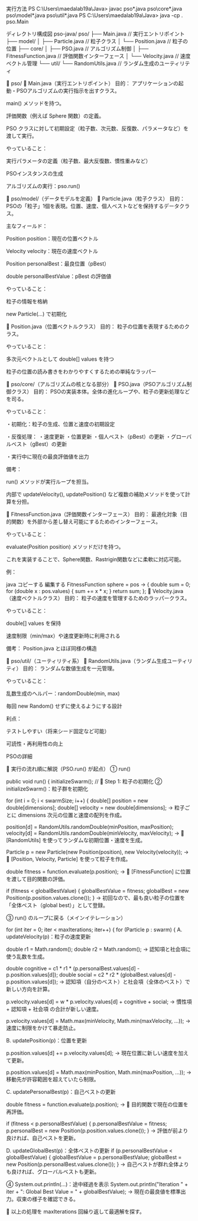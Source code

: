 実行方法
PS C:\Users\maedalab19a\Java> javac pso\*.java pso\core\*.java pso\model\*.java pso\util\*.java
PS C:\Users\maedalab19a\Java> java -cp . pso.Main

ディレクトリ構成図
pso-java/
pso/
├── Main.java                 // 実行エントリポイント
├── model/
│   ├── Particle.java         // 粒子クラス
│   └── Position.java         // 粒子の位置
├── core/
│   ├── PSO.java              // アルゴリズム制御
│   ├── FitnessFunction.java  // 評価関数インターフェース
│   └── Velocity.java         // 速度ベクトル管理
└── util/
    └── RandomUtils.java      // ランダム生成のユーティリティ

📁 pso/
🔹 Main.java（実行エントリポイント）
目的： アプリケーションの起動・PSOアルゴリズムの実行指示を出すクラス。

main() メソッドを持つ。

評価関数（例えば Sphere 関数）の定義。

PSO クラスに対して初期設定（粒子数、次元数、反復数、パラメータなど）を渡して実行。

やっていること：

実行パラメータの定義（粒子数、最大反復数、慣性重みなど）

PSOインスタンスの生成

アルゴリズムの実行：pso.run()

📁 pso/model/（データモデルを定義）
🔹 Particle.java（粒子クラス）
目的： PSOの「粒子」1個を表現。位置、速度、個人ベストなどを保持するデータクラス。

主なフィールド：

Position position：現在の位置ベクトル

Velocity velocity：現在の速度ベクトル

Position personalBest：最良位置（pBest）

double personalBestValue：pBest の評価値

やっていること：

粒子の情報を格納

new Particle(...) で初期化

🔹 Position.java（位置ベクトルクラス）
目的： 粒子の位置を表現するためのクラス。

やっていること：

多次元ベクトルとして double[] values を持つ

粒子の位置の読み書きをわかりやすくするための単純なラッパー

📁 pso/core/（アルゴリズムの核となる部分）
🔹 PSO.java（PSOアルゴリズム制御クラス）
目的： PSOの実装本体。全体の進化ループや、粒子の更新処理などを司る。

やっていること：

・初期化：粒子の生成、位置と速度の初期設定

・反復処理：
    ・速度更新
    ・位置更新
    ・個人ベスト（pBest）の更新
    ・グローバルベスト（gBest）の更新

・実行中に現在の最良評価値を出力

備考：

run() メソッドが実行ループを担当。

内部で updateVelocity(), updatePosition() など複数の補助メソッドを使って計算を分担。

🔹 FitnessFunction.java（評価関数インターフェース）
目的： 最適化対象（目的関数）を外部から差し替え可能にするためのインターフェース。

やっていること：

evaluate(Position position) メソッドだけを持つ。

これを実装することで、Sphere関数、Rastrigin関数などに柔軟に対応可能。

例：

java
コピーする
編集する
FitnessFunction sphere = pos -> {
    double sum = 0;
    for (double x : pos.values) {
        sum += x * x;
    }
    return sum;
};
🔹 Velocity.java（速度ベクトルクラス）
目的： 粒子の速度を管理するためのラッパークラス。

やっていること：

double[] values を保持

速度制限（min/max）や速度更新時に利用される

備考： Position.java とほぼ同様の構造

📁 pso/util/（ユーティリティ系）
🔹 RandomUtils.java（ランダム生成ユーティリティ）
目的： ランダムな数値生成を一元管理。

やっていること：

乱数生成のヘルパー：randomDouble(min, max)

毎回 new Random() せずに使えるようにする設計

利点：

テストしやすい（将来シード固定など可能）

可読性・再利用性の向上

PSOの詳細

🔁 実行の流れ順に解説（PSO.run() が起点）
① run()

public void run() {
    initializeSwarm(); // 🧩 Step 1: 粒子の初期化
② initializeSwarm()：粒子群を初期化

for (int i = 0; i < swarmSize; i++) {
    double[] position = new double[dimensions];
    double[] velocity = new double[dimensions];
→ 粒子ごとに dimensions 次元の位置と速度の配列を作成。

position[d] = RandomUtils.randomDouble(minPosition, maxPosition);
velocity[d] = RandomUtils.randomDouble(minVelocity, maxVelocity);
→ 🔗 [RandomUtils] を使ってランダムな初期位置・速度を生成。

Particle p = new Particle(new Position(position), new Velocity(velocity));
→ 🔗 [Position, Velocity, Particle] を使って粒子を作成。

double fitness = function.evaluate(p.position);
→ 🔗 [FitnessFunction] に位置を渡して目的関数の評価。

if (fitness < globalBestValue) {
    globalBestValue = fitness;
    globalBest = new Position(p.position.values.clone());
}
→ 初回なので、最も良い粒子の位置を「全体ベスト（global best）」として登録。

③ run() のループに戻る（メインイテレーション）

for (int iter = 0; iter < maxIterations; iter++) {
    for (Particle p : swarm) {
A. updateVelocity(p)：粒子の速度更新

double r1 = Math.random();
double r2 = Math.random();
→ 認知項と社会項に使う乱数を生成。

double cognitive = c1 * r1 * (p.personalBest.values[d] - p.position.values[d]);
double social = c2 * r2 * (globalBest.values[d] - p.position.values[d]);
→ 認知項（自分のベスト）と社会項（全体のベスト）で新しい方向を計算。

p.velocity.values[d] = w * p.velocity.values[d] + cognitive + social;
→ 慣性項 + 認知項 + 社会項 の合計が新しい速度。

p.velocity.values[d] = Math.max(minVelocity, Math.min(maxVelocity, ...));
→ 速度に制限をかけて暴走防止。

B. updatePosition(p)：位置を更新

p.position.values[d] += p.velocity.values[d];
→ 現在位置に新しい速度を加えて更新。

p.position.values[d] = Math.max(minPosition, Math.min(maxPosition, ...));
→ 移動先が許容範囲を超えていたら制限。

C. updatePersonalBest(p)：自己ベストの更新

double fitness = function.evaluate(p.position);
→ 🔗 目的関数で現在の位置を再評価。

if (fitness < p.personalBestValue) {
    p.personalBestValue = fitness;
    p.personalBest = new Position(p.position.values.clone());
}
→ 評価が前より良ければ、自己ベストを更新。

D. updateGlobalBest(p)：全体ベストの更新
if (p.personalBestValue < globalBestValue) {
    globalBestValue = p.personalBestValue;
    globalBest = new Position(p.personalBest.values.clone());
}
→ 自己ベストが群れ全体よりも良ければ、グローバルベストも更新。

④ System.out.println(...)：途中経過を表示
System.out.println("Iteration " + iter + ": Global Best Value = " + globalBestValue);
→ 現在の最良値を標準出力。収束の様子を確認できる。

🔁 以上の処理を maxIterations 回繰り返して最適解を探す。